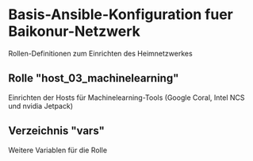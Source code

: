 # Basis-Ansible-Konfiguration fuer Baikonur-Netzwerk
Rollen-Definitionen zum Einrichten des Heimnetzwerkes

## Rolle "host_03_machinelearning"
Einrichten der Hosts für Machinelearning-Tools (Google Coral, Intel NCS und nvidia Jetpack)

## Verzeichnis "vars"
Weitere Variablen für die Rolle
